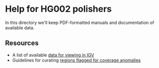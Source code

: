 # Help for HG002 polishers

In this directory we'll keep PDF-formatted manuals and documentation of 
available data.

## Resources
* A list of available [data for viewing in IGV](https://github.com/marbl/HG002-issues/blob/main/manuals/CoverageAnomalyPolishingInstructions.pdf)
* Guidelines for curating [regions flagged for coverage anomalies](https://github.com/marbl/HG002-issues/blob/main/manuals/DescriptionOfAWSHostedIGVTracks.pdf)
